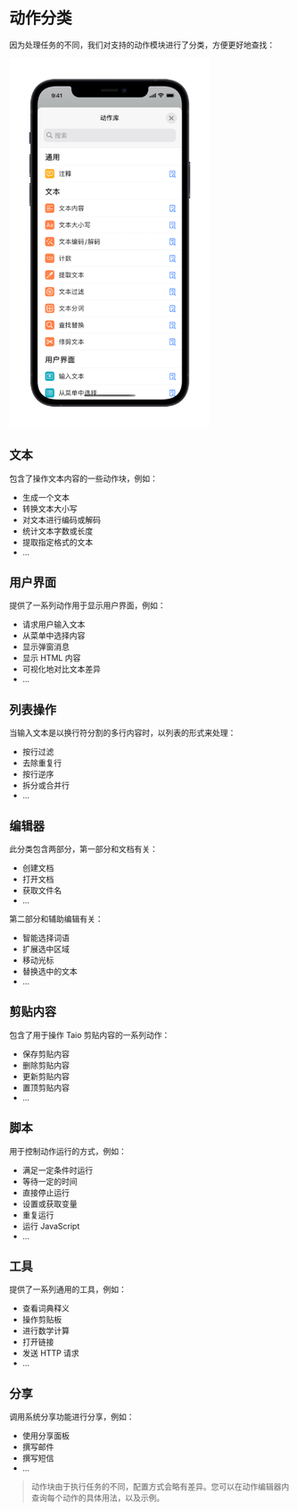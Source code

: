 # 动作分类

因为处理任务的不同，我们对支持的动作模块进行了分类，方便更好地查找：

<img src="/docs/cn/quick-start/assets/IMG_15.png" width="360" />

## 文本

包含了操作文本内容的一些动作块，例如：

- 生成一个文本
- 转换文本大小写
- 对文本进行编码或解码
- 统计文本字数或长度
- 提取指定格式的文本
- ...

## 用户界面

提供了一系列动作用于显示用户界面，例如：

- 请求用户输入文本
- 从菜单中选择内容
- 显示弹窗消息
- 显示 HTML 内容
- 可视化地对比文本差异
- ...

## 列表操作

当输入文本是以换行符分割的多行内容时，以列表的形式来处理：

- 按行过滤
- 去除重复行
- 按行逆序
- 拆分或合并行
- ...

## 编辑器

此分类包含两部分，第一部分和文档有关：

- 创建文档
- 打开文档
- 获取文件名
- ...

第二部分和辅助编辑有关：

- 智能选择词语
- 扩展选中区域
- 移动光标
- 替换选中的文本
- ...

## 剪贴内容

包含了用于操作 Taio 剪贴内容的一系列动作：

- 保存剪贴内容
- 删除剪贴内容
- 更新剪贴内容
- 置顶剪贴内容
- ...

## 脚本

用于控制动作运行的方式，例如：

- 满足一定条件时运行
- 等待一定的时间
- 直接停止运行
- 设置或获取变量
- 重复运行
- 运行 JavaScript
- ...

## 工具

提供了一系列通用的工具，例如：

- 查看词典释义
- 操作剪贴板
- 进行数学计算
- 打开链接
- 发送 HTTP 请求
- ...

## 分享

调用系统分享功能进行分享，例如：

- 使用分享面板
- 撰写邮件
- 撰写短信
- ...

> 动作块由于执行任务的不同，配置方式会略有差异。您可以在动作编辑器内查询每个动作的具体用法，以及示例。